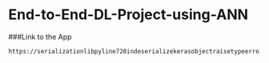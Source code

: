 # End-to-End-DL-Project-using-ANN

###Link to the App
```sh
https://serializationlibpyline720indeserializekerasobjectraisetypeerro.streamlit.app/
```